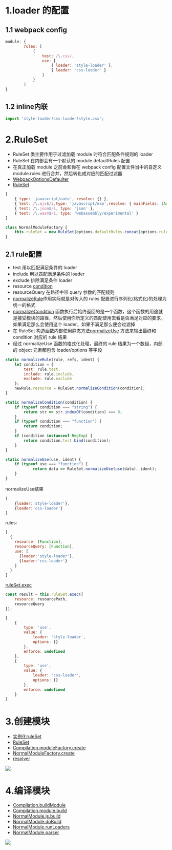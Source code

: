 # 1.loader 的配置
## 1.1 webpack config
```js
module: {
        rules: [
            {
                test: /\.css/,
                use: [
                    { loader: 'style-loader' },
                    { loader: 'css-loader' }
                ]
            }
        ]
}
```
## 1.2 inline内联
```js
import 'style-loader!css-loader!style.css';
```
# 2.RuleSet 
- RuleSet 类主要作用于过滤加载 module 时符合匹配条件规则的 loader
- RuleSet 在内部会有一个默认的 module.defaultRules 配置
- 在真正加载 module 之前会和你在 webpack config 配置文件当中的自定义 module.rules 进行合并，然后转化成对应的匹配过滤器
- [WebpackOptionsDefaulter](https://github.com/webpack/webpack/blob/v4.43.0/lib/WebpackOptionsDefaulter.js#L60)
- [RuleSet](https://github.com/webpack/webpack/blob/v4.43.0/lib/RuleSet.js#L104)
```js
[
    { type: 'javascript/auto', resolve: {} },
    { test: /\.mjs$/i,type: 'javascript/esm',resolve: { mainFields: [Array] } },
    { test: /\.json$/i, type: 'json' },
    { test: /\.wasm$/i, type: 'webassembly/experimental' }
]
```
```js
class NormalModuleFactory {
    this.ruleSet = new RuleSet(options.defaultRules.concat(options.rules));
}
```
## 2.1 rule配置
- test 用以匹配满足条件的 loader
- include 用以匹配满足条件的 loader
- exclude 排除满足条件 loader
- resource [condition](https://github.com/webpack/webpack/blob/v4.43.0/lib/RuleSet.js#L183)
- resourceQuery 在路径中带 query 参数的匹配规则
- [normalizeRule](https://github.com/webpack/webpack/blob/v4.43.0/lib/RuleSet.js#L183)作用实际就是对传入的 rules 配置进行序列化(格式化)的处理为统一的格式
- [normalizeCondition](https://github.com/webpack/webpack/blob/c9d4ff7b054fc581c96ce0e53432d44f9dd8ca72/lib/RuleSet.js#L413) 函数执行后始终返回的是一个函数，这个函数的用途就是接受模块的路径，然后使用你所定义的匹配使用去看是否满足对应的要求，如果满足那么会使用这个 loader，如果不满足那么便会过滤掉
- 在 RuleSet 构造函数内部使用静态方法[normalizeUse](https://github.com/webpack/webpack/blob/c9d4ff7b054fc581c96ce0e53432d44f9dd8ca72/lib/RuleSet.js#L351) 方法来输出最终和 condition 对应的 rule 结果
- 经过 normalizeUse 函数的格式化处理，最终的 rule 结果为一个数组，内部的 object 元素都包含 loader/options 等字段
```js
static normalizeRule(rule, refs, ident) {
    let condition = {
        test: rule.test,
        include: rule.include,
        exclude: rule.exclude
    };
    newRule.resource = RuleSet.normalizeCondition(condition);
}
```
```js
static normalizeCondition(condition) {
    if (typeof condition === "string") {
        return str => str.indexOf(condition) === 0;
    }
    if (typeof condition === "function") {
        return condition;
    }
    if (condition instanceof RegExp) {
        return condition.test.bind(condition);
    }
}
```
```js
static normalizeUse(use, ident) {
    if (typeof use === "function") {
            return data => RuleSet.normalizeUse(use(data), ident);
    }
}
```
normalizeUse结果
```js
[
    {loader:'style-loader'},
    {loader:'css-loader'}
]
```
rules:
```js
[
  {
    resource: [Function],
    resourceQuery: [Function],
    use: [  
      {loader:'style-loader'},
      {loader:'css-loader'}
    ]
  }
]
```
[ruleSet.exec](https://github.com/webpack/webpack/blob/v4.43.0/lib/NormalModuleFactory.js#L270)
```js
const result = this.ruleSet.exec({
    resource: resourcePath,
    resourceQuery
});
```
```js
[
    {
        type: 'use',
        value: {
            loader: 'style-loader',
            options: {}
        },
        enforce: undefined
    },
    {
        type: 'use',
        value: {
            loader: 'css-loader',
            options: {}
        },
        enforce: undefined
    }
]
```
# 3.创建模块
- [实例化ruleSet](https://github.com/webpack/webpack/blob/v4.43.0/lib/NormalModuleFactory.js#L115)
- [RuleSet](https://github.com/webpack/webpack/blob/v4.43.0/lib/RuleSet.js)
- [Compilation.moduleFactory.create](https://github.com/webpack/webpack/blob/v4.43.0/lib/Compilation.js)
- [NormalModuleFactory.create](https://github.com/webpack/webpack/blob/v4.43.0/lib/NormalModuleFactory.js#L373)
- [resolver](https://github.com/webpack/webpack/blob/v4.43.0/lib/NormalModuleFactory.js#L159-L371)

![](/public/images/webpackloaderflow.png)

# 4.编译模块
- [Compilation.buildModule](https://github.com/webpack/webpack/blob/v4.43.0/lib/Compilation.js#L1111)
- [Compilation.module.build](https://github.com/webpack/webpack/blob/v4.43.0/lib/Compilation.js#L739)
- [NormalModule.js.build](https://github.com/webpack/webpack/blob/v4.43.0/lib/NormalModule.js#L427)
- [NormalModule.doBuild](https://github.com/webpack/webpack/blob/v4.43.0/lib/NormalModule.js#L287)
- [NormalModule.runLoaders](https://github.com/webpack/webpack/blob/v4.43.0/lib/NormalModule.js#L295)
- [NormalModule.parser](https://github.com/webpack/webpack/blob/v4.43.0/lib/NormalModule.js#L482)

![](/public/images/ruleloader.png)
